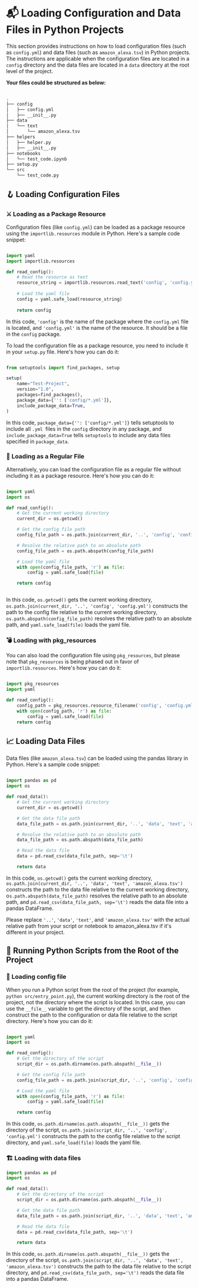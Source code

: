 # 📬 **Loading Configuration and Data Files in Python Projects**

This section provides instructions on how to load configuration files (such as `config.yml`) and data files (such as `amazon_alexa.tsv`) in Python projects. The instructions are applicable when the configuration files are located in a `config` directory and the data files are located in a `data` directory at the root level of the project.

**Your files could be structured as below:**

```markdown

.
├── config
│   ├── config.yml
│   ├── __init__.py
├── data
│   └── text
│       └── amazon_alexa.tsv
├── helpers
│   ├── helper.py
│   ├── __init__.py
├── notebooks
│   └── test_code.ipynb
├── setup.py
└── src
    └── test_code.py
```



## 🪝 **Loading Configuration Files**

### ⚔️ **Loading as a Package Resource**

Configuration files (like `config.yml`) can be loaded as a package resource using the `importlib.resources` module in Python. Here's a sample code snippet:



```python

import yaml
import importlib.resources

def read_config():
    # Read the resource as text
    resource_string = importlib.resources.read_text('config', 'config.yml')
    
    # Load the yaml file
    config = yaml.safe_load(resource_string)
    
    return config

```


In this code, `'config'` is the name of the package where the `config.yml` file is located, and `'config.yml'` is the name of the resource. It should be a file in the `config` package.

To load the configuration file as a package resource, you need to include it in your `setup.py` file. Here's how you can do it:

```python

from setuptools import find_packages, setup

setup(
    name="Test-Project", 
    version="1.0", 
    packages=find_packages(),
    package_data={'': ['config/*.yml']},
    include_package_data=True,
)
```


In this code, `package_data={'': ['config/*.yml']}` tells setuptools to include all `.yml `files in the `config` directory in any package, and `include_package_data=True` tells `setuptools` to include any data files specified in `package_data`.


### 🧲 **Loading as a Regular File**


Alternatively, you can load the configuration file as a regular file without including it as a package resource. Here's how you can do it:

```python

import yaml
import os

def read_config():
    # Get the current working directory
    current_dir = os.getcwd()

    # Get the config file path
    config_file_path = os.path.join(current_dir, '..', 'config', 'config.yml')

    # Resolve the relative path to an absolute path
    config_file_path = os.path.abspath(config_file_path)

    # Load the yaml file
    with open(config_file_path, 'r') as file:
        config = yaml.safe_load(file)

    return config



```


In this code, `os.getcwd()` gets the current working directory, `os.path.join(current_dir, '..', 'config', 'config.yml')` constructs the path to the config file relative to the current working directory, `os.path.abspath(config_file_path)` resolves the relative path to an absolute path, and `yaml.safe_load(file)` loads the yaml file.

### 💣 **Loading with pkg_resources**

You can also load the configuration file using `pkg_resources`, but please note that `pkg_resources` is being phased out in favor of `importlib.resources`. Here's how you can do it:


```python

import pkg_resources
import yaml

def read_config():
    config_path = pkg_resources.resource_filename('config', 'config.yml')
    with open(config_path, 'r') as file:
        config = yaml.safe_load(file)
    return config


```

## 📈 **Loading Data Files**

Data files (like `amazon_alexa.tsv`) can be loaded using the pandas library in Python. Here's a sample code snippet:



```python

import pandas as pd
import os

def read_data():
    # Get the current working directory    
    current_dir = os.getcwd()

    # Get the data file path
    data_file_path = os.path.join(current_dir, '..', 'data', 'text', 'amazon_alexa.tsv')

    # Resolve the relative path to an absolute path
    data_file_path = os.path.abspath(data_file_path)

    # Read the data file
    data = pd.read_csv(data_file_path, sep='\t')

    return data


```

In this code, `os.getcwd()` gets the current working directory, `os.path.join(current_dir, '..', 'data', 'text', 'amazon_alexa.tsv')` constructs the path to the data file relative to the current working directory, o`s.path.abspath(data_file_path)` resolves the relative path to an absolute path, and `pd.read_csv(data_file_path, sep='\t')` reads the data file into a pandas DataFrame.

Please replace `'..'`, `'data'`, `'text'`, and `'amazon_alexa.tsv'` with the actual relative path from your script or notebook to amazon_alexa.tsv if it's different in your project.


## 🧪 **Running Python Scripts from the Root of the Project**

### 🧭 **Loading config file**

When you run a Python script from the root of the project (for example, `python src/entry_point.py`), the current working directory is the root of the project, not the directory where the script is located. In this case, you can use the `__file__` variable to get the directory of the script, and then construct the path to the configuration or data file relative to the script directory. Here's how you can do it:


```python

import yaml
import os

def read_config():
    # Get the directory of the script
    script_dir = os.path.dirname(os.path.abspath(__file__))

    # Get the config file path
    config_file_path = os.path.join(script_dir, '..', 'config', 'config.yml')

    # Load the yaml file
    with open(config_file_path, 'r') as file:
        config = yaml.safe_load(file)

    return config


```


In this code, `os.path.dirname(os.path.abspath(__file__))` gets the directory of the script, `os.path.join(script_dir, '..', 'config', 'config.yml')` constructs the path to the config file relative to the script directory, and `yaml.safe_load(file)` loads the yaml file.

### 🏗️ **Loading with data files**


```python
import pandas as pd
import os

def read_data():
    # Get the directory of the script
    script_dir = os.path.dirname(os.path.abspath(__file__))

    # Get the data file path
    data_file_path = os.path.join(script_dir, '..', 'data', 'text', 'amazon_alexa.tsv')

    # Read the data file
    data = pd.read_csv(data_file_path, sep='\t')

    return data

```


In this code, `os.path.dirname(os.path.abspath(__file__))` gets the directory of the script, `os.path.join(script_dir, '..', 'data', 'text', 'amazon_alexa.tsv')` constructs the path to the data file relative to the script directory, and `pd.read_csv(data_file_path, sep='\t')` reads the data file into a pandas DataFrame.